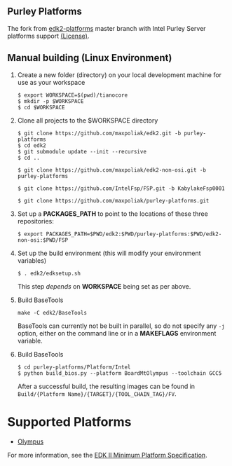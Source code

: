 ## Purley Platforms

The fork from [edk2-platforms](https://github.com/tianocore/edk2-platforms/blob/about/Readme.md)
master branch with Intel Purley Server platforms support [(License)](Info/License.txt).

## Manual building (Linux Environment)

1. Create a new folder (directory) on your local development machine
   for use as your workspace
   ```
   $ export WORKSPACE=$(pwd)/tianocore
   $ mkdir -p $WORKSPACE
   $ cd $WORKSPACE
   ```

2. Clone all projects to the $WORKSPACE directory
   ```
   $ git clone https://github.com/maxpoliak/edk2.git -b purley-platforms
   $ cd edk2
   $ git submodule update --init --recursive
   $ cd ..

   $ git clone https://github.com/maxpoliak/edk2-non-osi.git -b purley-platforms

   $ git clone https://github.com/IntelFsp/FSP.git -b KabylakeFsp0001

   $ git clone https://github.com/maxpoliak/purley-platforms.git
   ```

3. Set up a **PACKAGES_PATH** to point to the locations of these three
   repositories:

   `$ export PACKAGES_PATH=$PWD/edk2:$PWD/purley-platforms:$PWD/edk2-non-osi:$PWD/FSP`

4. Set up the build environment (this will modify your environment variables)

   `$ . edk2/edksetup.sh`

   This step _depends_ on **WORKSPACE** being set as per above.

5. Build BaseTools

   `make -C edk2/BaseTools`

   BaseTools can currently not be built in parallel, so do not specify any `-j`
   option, either on the command line or in a **MAKEFLAGS** environment
   variable.

6. Build BaseTools

   ```
   $ cd purley-platforms/Platform/Intel
   $ python build_bios.py --platform BoardMtOlympus --toolchain GCC5
   ```

   After a successful build, the resulting images can be found in
   `Build/{Platform Name}/{TARGET}/{TOOL_CHAIN_TAG}/FV`.

# Supported Platforms

* [Olympus](Platform/Intel/PurleyOpenBoardPkg/BoardMtOlympus)

For more information, see the
[EDK II Minimum Platform Specification](https://edk2-docs.gitbooks.io/edk-ii-minimum-platform-specification).
